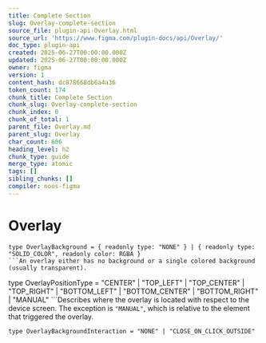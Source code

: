 ```yaml
---
title: Complete Section
slug: Overlay-complete-section
source_file: plugin-api-Overlay.html
source_url: 'https://www.figma.com/plugin-docs/api/Overlay/'
doc_type: plugin-api
created: 2025-06-27T00:00:00.000Z
updated: 2025-06-27T00:00:00.000Z
owner: figma
version: 1
content_hash: dc878668db6a4a36
token_count: 174
chunk_title: Complete Section
chunk_slug: Overlay-complete-section
chunk_index: 0
chunk_of_total: 1
parent_file: Overlay.md
parent_slug: Overlay
char_count: 606
heading_level: h2
chunk_type: guide
merge_type: atomic
tags: []
sibling_chunks: []
compiler: noos-figma
---
```


# Overlay

```
type OverlayBackground = { readonly type: "NONE" } | { readonly type: "SOLID_COLOR", readonly color: RGBA }
```An overlay either has no background or a single colored background (usually transparent).

```
type OverlayPositionType = "CENTER" | "TOP_LEFT" | "TOP_CENTER" | "TOP_RIGHT" | "BOTTOM_LEFT" | "BOTTOM_CENTER" | "BOTTOM_RIGHT" | "MANUAL"
```Describes where the overlay is located with respect to the device screen. The exception is `"MANUAL"`, which is relative to the element that triggered the overlay.

```
type OverlayBackgroundInteraction = "NONE" | "CLOSE_ON_CLICK_OUTSIDE"
```
